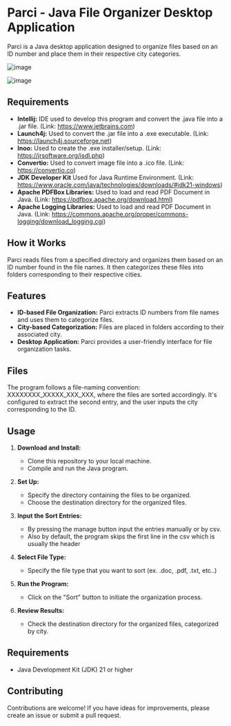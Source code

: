 # Parci - Java File Organizer Desktop Application

Parci is a Java desktop application designed to organize files based on an ID number and place them in their respective city categories.

![image](https://github.com/breckenridmj/parci-java-file-organizer/assets/59925642/4277132c-993f-4a38-84a9-ed055c93eda4)

![image](https://github.com/breckenridmj/parci-java-file-organizer/assets/59925642/da87c458-ae03-41df-acaf-399b90c8bcd9)

## Requirements

- **Intellij:** IDE used to develop this program and convert the .java file into a .jar file. (Link: https://www.jetbrains.com)
- **Launch4j:** Used to convert the .jar file into a .exe executable. (Link: https://launch4j.sourceforge.net)
- **Inoo:** Used to create the .exe installer/setup. (Link: https://jrsoftware.org/isdl.php)
- **Convertio:** Used to convert image file into a .ico file. (Link: https://convertio.co)
- **JDK Developer Kit** Used for Java Runtime Environment. (Link: https://www.oracle.com/java/technologies/downloads/#jdk21-windows)
- **Apache PDFBox Libraries:** Used to load and read PDF Document in Java. (Link: https://pdfbox.apache.org/download.html)
- **Apache Logging Libraries:** Used to load and read PDF Document in Java. (Link: https://commons.apache.org/proper/commons-logging/download_logging.cgi)

## How it Works

Parci reads files from a specified directory and organizes them based on an ID number found in the file names. It then categorizes these files into folders corresponding to their respective cities.

## Features

- **ID-based File Organization:** Parci extracts ID numbers from file names and uses them to categorize files.
- **City-based Categorization:** Files are placed in folders according to their associated city.
- **Desktop Application:** Parci provides a user-friendly interface for file organization tasks.

## Files

The program follows a file-naming convention: XXXXXXXX_XXXXX_XXX_XXX, where the files are sorted accordingly. It's configured to extract the second entry, and the user inputs the city corresponding to the ID.

## Usage

1. **Download and Install:**
   - Clone this repository to your local machine.
   - Compile and run the Java program.
   
2. **Set Up:**
   - Specify the directory containing the files to be organized.
   - Choose the destination directory for the organized files.
     
3. **Input the Sort Entries:**
   - By pressing the manage button input the entries manually or by csv.
   - Also by default, the program skips the first line in the csv which is usually the header
  
4. **Select File Type:**
   - Specify the file type that you want to sort (ex. .doc, .pdf, .txt, etc..)
  
3. **Run the Program:**
   - Click on the "Sort" button to initiate the organization process.

4. **Review Results:**
   - Check the destination directory for the organized files, categorized by city.

## Requirements

- Java Development Kit (JDK) 21 or higher

## Contributing

Contributions are welcome! If you have ideas for improvements, please create an issue or submit a pull request.
